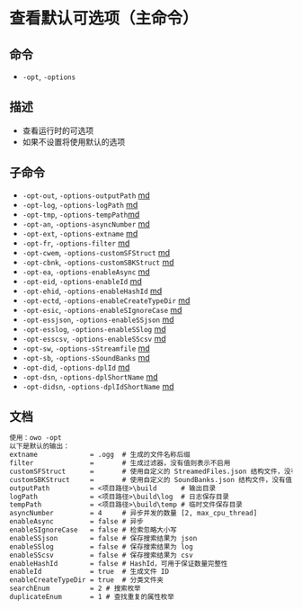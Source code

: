 # 查看默认可选项（主命令）

## 命令
- `-opt`, `-options`

## 描述
- 查看运行时的可选项
- 如果不设置将使用默认的选项

## 子命令
- `-opt-out`, `-options-outputPath` [md](options.outputPath.md)
- `-opt-log`, `-options-logPath` [md](options.setLogPath.md)
- `-opt-tmp`, `-options-tempPath`[md](options.setTempPath.md)
- `-opt-an`, `-options-asyncNumber` [md](options.setAsyncNumber.md)
- `-opt-ext`, `-options-extname` [md](options.setExtname.md)
- `-opt-fr`, `-options-filter` [md](options.setFilter.md)
- `-opt-cwem`, `-options-customSFStruct` [md](options.setCustomSFStruct.md)
- `-opt-cbnk`, `-options-customSBKStruct` [md](options.setCustomSBKStruct.md)
- `-opt-ea`, `-options-enableAsync` [md](options.enableAsync.md)
- `-opt-eid`, `-options-enableId` [md](options.enableId.md)
- `-opt-ehid`, `-options-enableHashId` [md](options.enableHashId.md)
- `-opt-ectd`, `-options-enableCreateTypeDir` [md](options.enableCreateTypeDir.md)
- `-opt-esic`, `-options-enableSIgnoreCase` [md](options.enableSIgnoreCase.md)
- `-opt-essjson`, `-options-enableSSjson` [md](options.enableSSjson.md)
- `-opt-esslog`, `-options-enableSSlog` [md](options.enableSSlog.md)
- `-opt-esscsv`, `-options-enableSScsv` [md](options.enableSScsv.md)
- `-opt-sw`, `-options-sStreamfile` [md](options.searchEnum.md)
- `-opt-sb`, `-options-sSoundBanks` [md](options.searchEnum.md)
- `-opt-did`, `-options-dplId` [md](options.duplicateEnum.md)
- `-opt-dsn`, `-options-dplShortName` [md](options.duplicateEnum.md)
- `-opt-didsn`, `-options-dplIdShortName` [md](options.duplicateEnum.md)

## 文档
```txt
使用：owo -opt
以下是默认的输出：
extname             = .ogg  # 生成的文件名称后缀
filter              =       # 生成过滤器，没有值则表示不启用
customSFStruct      =       # 使用自定义的 StreamedFiles.json 结构文件，没有值则表示不启用
customSBKStruct     =       # 使用自定义的 SoundBanks.json 结构文件，没有值则表示不启用
outputPath          = <项目路径>\build      # 输出目录
logPath             = <项目路径>\build\log  # 日志保存目录
tempPath            = <项目路径>\build\temp # 临时文件保存目录
asyncNumber         = 4     # 异步并发的数量 [2, max_cpu_thread]
enableAsync         = false # 异步
enableSIgnoreCase   = false # 检索忽略大小写
enableSSjson        = false # 保存搜索结果为 json
enableSSlog         = false # 保存搜索结果为 log
enableSScsv         = false # 保存搜索结果为 csv
enableHashId        = false # HashId，可用于保证数量完整性
enableId            = true  # 生成文件 ID
enableCreateTypeDir = true  # 分类文件夹
searchEnum          = 2 # 搜索枚举
duplicateEnum       = 1 # 查找重复的属性枚举
```
